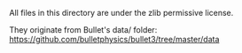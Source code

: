 All files in this directory are under the zlib permissive license.

They originate from Bullet's data/ folder:
https://github.com/bulletphysics/bullet3/tree/master/data
